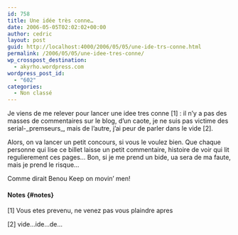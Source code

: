 ```yaml
---
id: 758
title: Une idée très conne…
date: 2006-05-05T02:02:02+00:00
author: cedric
layout: post
guid: http://localhost:4000/2006/05/05/une-ide-trs-conne.html
permalink: /2006/05/05/une-idee-tres-conne/
wp_crosspost_destination:
  - akyrho.wordpress.com
wordpress_post_id:
  - "602"
categories:
  - Non classé
---
```

Je viens de me relever pour lancer une idee tres conne [1] : il n’y a pas des masses de commentaires sur le blog, d’un caote, je ne suis pas victime des serial-\_premseurs\_, mais de l’autre, j’ai peur de parler dans le vide [2].

Alors, on va lancer un petit concours, si vous le voulez bien. Que chaque personne qui lise ce billet laisse un petit commentaire, histoire de voir qui lit regulierement ces pages… Bon, si je me prend un bide, ua sera de ma faute, mais je prend le risque…

Comme dirait Benou Keep on movin’ men!

#### Notes {#notes}

[1] Vous etes prevenu, ne venez pas vous plaindre apres

[2] vide…ide…de…